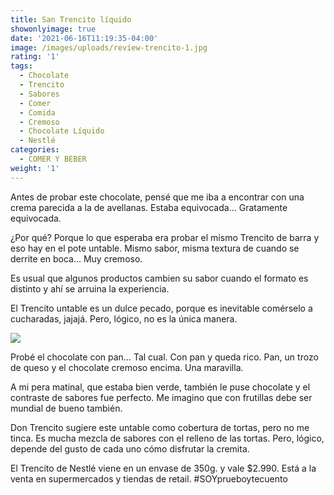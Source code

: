 ```yaml
---
title: San Trencito líquido
showonlyimage: true
date: '2021-06-16T11:19:35-04:00'
image: /images/uploads/review-trencito-1.jpg
rating: '1'
tags:
  - Chocolate
  - Trencito
  - Sabores
  - Comer
  - Comida
  - Cremoso
  - Chocolate Líquido
  - Nestlé
categories:
  - COMER Y BEBER
weight: '1'
---
```

Antes de probar este chocolate, pensé que me iba a encontrar con una crema parecida a la de avellanas. Estaba equivocada… Gratamente equivocada.

<!--more-->

¿Por qué? Porque lo que esperaba era probar el mismo Trencito de barra y eso hay en el pote untable. Mismo sabor, misma textura de cuando se derrite en boca… Muy cremoso.



Es usual que algunos productos cambien su sabor cuando el formato es distinto y ahí se arruina la experiencia.



El Trencito untable es un dulce pecado, porque es inevitable comérselo a cucharadas, jajajá. Pero, lógico, no es la única manera.



![](/images/uploads/review-trencito-1.jpg)

Probé el chocolate con pan… Tal cual. Con pan y queda rico. Pan, un trozo de queso y el chocolate cremoso encima. Una maravilla.



A mi pera matinal, que estaba bien verde, también le puse chocolate y el contraste de sabores fue perfecto. Me imagino que con frutillas debe ser mundial de bueno también.



Don Trencito sugiere este untable como cobertura de tortas, pero no me tinca. Es mucha mezcla de sabores con el relleno de las tortas. Pero, lógico, depende del gusto de cada uno cómo disfrutar la cremita.



El Trencito de Nestlé viene en un envase de 350g. y vale $2.990. Está a la venta en supermercados y tiendas de retail. #SOYprueboytecuento

